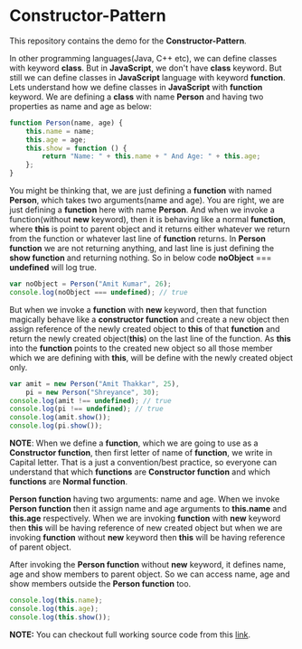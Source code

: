 Constructor-Pattern
===================
This repository contains the demo for the **Constructor-Pattern**.

In other programming languages(Java, C++ etc), we can define classes with keyword **class**. But in **JavaScript**, we don't have **class** keyword. But still we can define classes in **JavaScript** language with keyword **function**. Lets understand how we define classes in **JavaScript** with **function** keyword. 
We are defining a **class** with name **Person** and having two properties as name and age as below:

```javascript
function Person(name, age) {
    this.name = name;
    this.age = age;
    this.show = function () {
        return "Name: " + this.name + " And Age: " + this.age;
    };
}
```

You might be thinking that, we are just defining a **function** with named **Person**, which takes two arguments(name and age). You are right, we are just defining a **function** here with name **Person**. And when we invoke a function(without **new** keyword), then it is behaving like a normal **function**, where **this** is point to parent object and it returns either whatever we return from the function or whatever last line of **function** returns. In **Person function** we are not returning anything, and last line is just defining the **show function** and returning nothing. So in below code **noObject** === **undefined** will log true.

```javascript
var noObject = Person("Amit Kumar", 26);
console.log(noObject === undefined); // true
```

But when we invoke a **function** with **new** keyword, then that function magically behave like a **constructor function** and create a new object then assign reference of the newly created object to **this** of that **function** and return the newly created object(**this**) on the last line of the function. As **this** into the **function** points to the created new object so all those member which we are defining with **this**, will be define with the newly created object only.

```javascript
var amit = new Person("Amit Thakkar", 25),
    pi = new Person("Shreyance", 30);
console.log(amit !== undefined); // true
console.log(pi !== undefined); // true
console.log(amit.show());
console.log(pi.show());
```

**NOTE**: When we define a **function**, which we are going to use as a **Constructor function**, then first letter of name of **function**, we write in Capital letter. That is a just a convention/best practice, so everyone can understand that which **functions** are **Constructor function** and which **functions** are **Normal function**.

**Person function** having two arguments: name and age. When we invoke **Person function** then it assign name and age arguments to **this.name** and **this.age** respectively. When we are invoking **function** with **new** keyword then **this** will be having reference of new created object but when we are invoking **function** without **new** keyword then **this** will be having reference of parent object.

After invoking the **Person function** without **new** keyword, it defines name, age and show members to parent object. So we can access name, age and show members outside the **Person function** too.

```javascript
console.log(this.name);
console.log(this.age);
console.log(this.show());
```

**NOTE:** You can checkout full working source code from this [link](https://github.com/AmitThakkar/Constructor-Pattern).